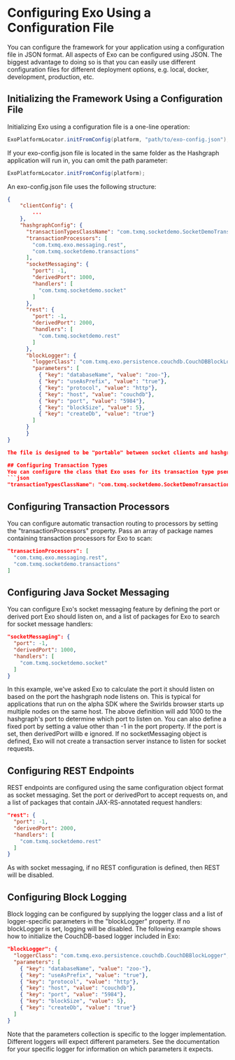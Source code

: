 Configuring Exo Using a Configuration File
==========================================

You can configure the framework for your application using a configuration file in JSON format.  All aspects of Exo can be configured using JSON.  The biggest advantage to doing so is that you can easily use different configuration files for different deployment options, e.g. local, docker, development, production, etc.

## Initializing the Framework Using a Configuration File

Initializing Exo using a configuration file is a one-line operation:

```java
ExoPlatformLocator.initFromConfig(platform, "path/to/exo-config.json");
```

If your exo-config.json file is located in the same folder as the Hashgraph application will run in, you can omit the path parameter:
```java
ExoPlatformLocator.initFromConfig(platform);
```
An exo-config.json file uses the following structure:
```json
{
    "clientConfig": {
        ...
    },
    "hashgraphConfig": {
      "transactionTypesClassName": "com.txmq.socketdemo.SocketDemoTransactionTypes",
      "transactionProcessors": [
        "com.txmq.exo.messaging.rest",
        "com.txmq.socketdemo.transactions"
      ],
      "socketMessaging": {
        "port": -1,
        "derivedPort": 1000,
        "handlers": [
          "com.txmq.socketdemo.socket"
        ]
      },
      "rest": {
        "port": -1,
        "derivedPort": 2000,
        "handlers": [
          "com.txmq.socketdemo.rest"
        ]
      },
      "blockLogger": {
        "loggerClass": "com.txmq.exo.persistence.couchdb.CouchDBBlockLogger",
        "parameters": [
          { "key": "databaseName", "value": "zoo-"},
          { "key": "useAsPrefix", "value": "true"},
          { "key": "protocol", "value": "http"},
          { "key": "host", "value": "couchdb"},
          { "key": "port", "value": "5984"},
          { "key": "blockSize", "value": 5},
          { "key": "createDb", "value": "true"}
        ]
      }
	  }
}

The file is designed to be "portable" between socket clients and hashgraphs - configuration for socket clients is segregated from configuration for hashgraph applications.  

## Configuring Transaction Types
You can configure the class that Exo uses for its transaction type pseudo-enum by setting the "transactionTypesClassName" property to the full path to your ExoTransactionType subclass:
```json
"transactionTypesClassName": "com.txmq.socketdemo.SocketDemoTransactionTypes",
```

## Configuring Transaction Processors
You can configure automatic transaction routing to processors by setting the "transactionProcessors" property.  Pass an array of package names containing transaction processors for Exo to scan:
```json
"transactionProcessors": [
  "com.txmq.exo.messaging.rest",
  "com.txmq.socketdemo.transactions"
]
```

## Configuring Java Socket Messaging
You can configure Exo's socket messaging feature by defining the port or derived port Exo should listen on, and a list of packages for Exo to search for socket message handlers:
```json
"socketMessaging": {
  "port": -1,
  "derivedPort": 1000,
  "handlers": [
    "com.txmq.socketdemo.socket"
  ]
}
```

In this example, we've asked Exo to calculate the port it should listen on based on the port the hashgraph node listens on.  This is typical for applications that run on the alpha SDK where the Swirlds browser starts up multiple nodes on the same host.  The above definition will add 1000 to the hashgraph's port to determine which port to listen on.  You can also define a fixed port by setting a value other than -1 in the port property.  If the port is set, then derivedPort willb e ignored.
If no socketMessaging object is defined, Exo will not create a transaction server instance to listen for socket requests.

## Configuring REST Endpoints
REST endpoints are configured using the same configuration object format as socket messaging.  Set the port or derivedPort to accept requests on, and a list of packages that contain JAX-RS-annotated request handlers:
```json
"rest": {
  "port": -1,
  "derivedPort": 2000,
  "handlers": [
    "com.txmq.socketdemo.rest"
  ]
}
```
As with socket messaging, if no REST configuration is defined, then REST will be disabled.

## Configuring Block Logging
Block logging can be configured by supplying the logger class and a list of logger-specific parameters in the "blockLogger" property.  If no blockLogger is set, logging will be disabled.  The following example shows how to initialize the CouchDB-based logger included in Exo:
```json
"blockLogger": {
  "loggerClass": "com.txmq.exo.persistence.couchdb.CouchDBBlockLogger",
  "parameters": [
    { "key": "databaseName", "value": "zoo-"},
    { "key": "useAsPrefix", "value": "true"},
    { "key": "protocol", "value": "http"},
    { "key": "host", "value": "couchdb"},
    { "key": "port", "value": "5984"},
    { "key": "blockSize", "value": 5},
    { "key": "createDb", "value": "true"}
  ]
}
```
Note that the parameters collection is specific to the logger implementation.  Different loggers will expect different parameters.  See the documentation for your specific logger for information on which parameters it expects.
